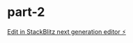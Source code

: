# part-2

[Edit in StackBlitz next generation editor ⚡️](https://stackblitz.com/~/github.com/Gayathri-K15/part-2)